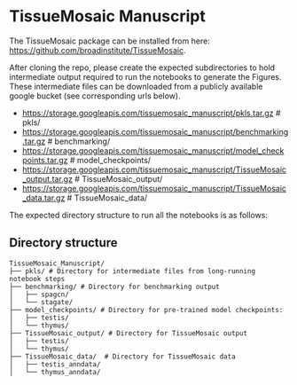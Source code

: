 # TissueMosaic Manuscript

The TissueMosaic package can be installed from here: https://github.com/broadinstitute/TissueMosaic. 

After cloning the repo, please create the expected subdirectories to hold intermediate output required to run the notebooks to generate the Figures. These intermediate files can be downloaded from a publicly available google bucket (see corresponding urls below). 

* https://storage.googleapis.com/tissuemosaic_manuscript/pkls.tar.gz # pkls/
* https://storage.googleapis.com/tissuemosaic_manuscript/benchmarking.tar.gz # benchmarking/
* https://storage.googleapis.com/tissuemosaic_manuscript/model_checkpoints.tar.gz # model_checkpoints/
* https://storage.googleapis.com/tissuemosaic_manuscript/TissueMosaic_output.tar.gz # TissueMosaic_output/
* https://storage.googleapis.com/tissuemosaic_manuscript/TissueMosaic_data.tar.gz # TissueMosaic_data/

The expected directory structure to run all the notebooks is as follows:

## Directory structure

```
TissueMosaic_Manuscript/
├── pkls/ # Directory for intermediate files from long-running notebook steps 
├── benchmarking/ # Directory for benchmarking output 
│   ├── spagcn/
│   └── stagate/
├── model_checkpoints/ # Directory for pre-trained model checkpoints:
│   ├── testis/
│   └── thymus/
├── TissueMosaic_output/ # Directory for TissueMosaic output
│   ├── testis/
│   └── thymus/
├── TissueMosaic_data/  # Directory for TissueMosaic data
│   ├── testis_anndata/
│   └── thymus_anndata/
```
